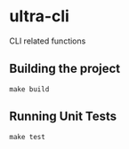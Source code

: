 # ultra-cli

CLI related functions

## Building the project

```
make build
```

## Running Unit Tests

```
make test
```
